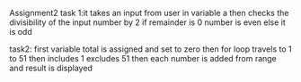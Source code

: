 Assignment2 task 1:it takes an input from user in variable a then checks the divisibility of the input number by 2 if remainder is 0 number is even else it is odd

task2: first variable total is assigned and set to zero then for loop travels to 1 to 51 then includes 1 excludes 51 then each number is added from range and result is displayed
